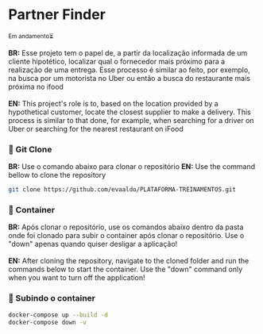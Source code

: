 # Partner Finder

<small>Em andamento⏳</small>

**BR:** Esse projeto tem o papel de, a partir da localização informada de um cliente hipotético, localizar qual o fornecedor mais próximo para a realização de uma entrega. Esse processo é similar ao feito, por exemplo, na busca por um motorista no Uber ou então a busca do restaurante mais próxima no ifood <br/><br/>
**EN:** This project's role is to, based on the location provided by a hypothetical customer, locate the closest supplier to make a delivery. This process is similar to that done, for example, when searching for a driver on Uber or searching for the nearest restaurant on iFood

### 👬 Git Clone

**BR:** Use o comando abaixo para clonar o repositório
**EN:** Use the command bellow to clone the repository

```sh
git clone https://github.com/evaaldo/PLATAFORMA-TREINAMENTOS.git
```

### 🐋 Container

**BR:** Após clonar o repositório, use os comandos abaixo dentro da pasta onde foi clonado para subir o container após clonar o repositório. Use o "down" apenas quando quiser desligar a aplicação! <br/><br/>
**EN:** After cloning the repository, navigate to the cloned folder and run the commands below to start the container. Use the "down" command only when you want to turn off the application!

### 🚀 Subindo o container

```sh
docker-compose up --build -d
docker-compose down -v
```